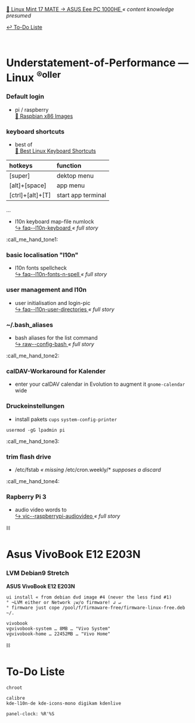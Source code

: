 [ :arrow_up_small: Linux Mint 17 MATE → ASUS Eee PC 1000HE ](https://www.rollator-parcours.com/de/HOWTO/ASUS-Eee-PC-1000HE/Linux-Mint-17-MATE/) _« content knowledge presumed_

[ :leftwards_arrow_with_hook: To-Do Liste ](#to-do-liste)


<br>

# Understatement-of-Performance — Linux <sup>&reg;oller</sup>
### Default login

+ pi \/ raspberry  
  [ :arrow_up_small: Raspbian x86 Images ](https://downloads.raspberrypi.org/rpd_x86/images/)


### keyboard shortcuts

+ best of  
  [ :arrow_up_small: Best Linux Keyboard Shortcuts ](https://www.linux.com/learn/best-linux-keyboard-shortcuts)

| hotkeys | function |
| :--- | :--- |
| \[super\] | dektop menu |
| \[alt\]+\[space\] | app menu |
| \[ctrl\]+\[alt\]+\[T\] | start app terminal |

…  
+ l10n keyboard map-file numlock  
  [ :arrow_right_hook: faq--l10n-keyboard ](./faq--l10n-keyboard.md) _« full story_


:call_me_hand_tone1:

### basic localisation "l10n"

+ l10n fonts spellcheck  
  [ :arrow_right_hook: faq--l10n-fonts-n-spell ](./faq--l10n-fonts-n-spell.md) _« full story_


### user management and l10n

+ user initialisation and login-pic  
  [ :arrow_right_hook: faq--l10n-user-directories ](./faq--l10n-user-directories.md) _« full story_


### ~/.bash_aliases

+ bash aliases for the list command  
  [ :arrow_right_hook: raw--config-bash ](./raw--config-bash.md) _« full story_


:call_me_hand_tone2:

### calDAV-Workaround for Kalender

+ enter your calDAV calendar in Evolution to augment it `gnome-calendar` wide


### Druckeinstellungen

+ install pakets `cups` `system-config-printer`  

```
usermod -gG lpadmin pi
```


:call_me_hand_tone3:

### trim flash drive

+ \/etc\/fstab *« missing* \/etc\/cron.weekly\/\* *supposes a discard*


:call_me_hand_tone4:

### Rapberry Pi 3

+ audio video words to  
  [ :arrow_right_hook: vic--raspberrypi-audiovideo ](./vic--raspberrypi-audiovideo.md) _« full story_


:chains:

# Asus VivoBook E12 E203N
### LVM Debian9 Stretch

**ASUS VivoBook E12 E203N**

```
ui install « from debian dvd image #4 (never the less find #1)
° ¬LVM either or Network ¡w/o firmware! ↲ ↵
° firmware just cope /pool/f/firmaware-free/firmware-linux-free.deb ~/.

vivobook
vgvivobook-system … 8MB … "Vivo System"
vgvivobook-home … 22452MB … "Vivo Home"
```


:chains:

# To-Do Liste

```
chroot

calibre
kde-l10n-de kde-icons-mono digikam kdenlive

panel-clock: %R'%S

```